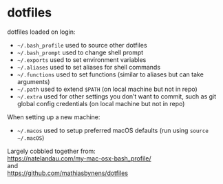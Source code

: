# dotfiles

dotfiles loaded on login:

 * `~/.bash_profile` used to source other dotfiles
 * `~/.bash_prompt` used to change shell prompt
 * `~/.exports` used to set environment variables
 * `~/.aliases` used to set aliases for shell commands
 * `~/.functions` used to set functions (similar to aliases but can take arguments)
 * `~/.path` used to extend `$PATH` (on local machine but not in repo)
 * `~/.extra` used for other settings you don’t want to commit, such as git global config credentials (on local machine but not in repo)

When setting up a new machine:

 * `~/.macos` used to setup preferred macOS defaults (run using `source ~/.macOS`)


Largely cobbled together from:  
https://natelandau.com/my-mac-osx-bash_profile/  
and  
https://github.com/mathiasbynens/dotfiles

